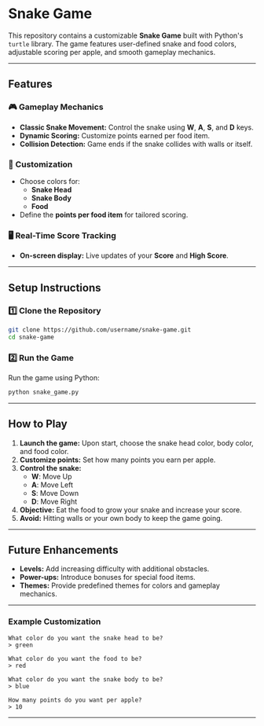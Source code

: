 # Snake Game

This repository contains a customizable **Snake Game** built with Python's `turtle` library. The game features user-defined snake and food colors, adjustable scoring per apple, and smooth gameplay mechanics.

---

## Features

### 🎮 Gameplay Mechanics
- **Classic Snake Movement:** Control the snake using **W**, **A**, **S**, and **D** keys.
- **Dynamic Scoring:** Customize points earned per food item.
- **Collision Detection:** Game ends if the snake collides with walls or itself.

### 🎨 Customization
- Choose colors for:
  - **Snake Head**
  - **Snake Body**
  - **Food**
- Define the **points per food item** for tailored scoring.

### 🖥️ Real-Time Score Tracking
- **On-screen display:** Live updates of your **Score** and **High Score**.

---

## Setup Instructions

### 1️⃣ Clone the Repository
```bash
git clone https://github.com/username/snake-game.git
cd snake-game
```

### 2️⃣ Run the Game
Run the game using Python:
```bash
python snake_game.py
```

---

## How to Play

1. **Launch the game:** Upon start, choose the snake head color, body color, and food color.
2. **Customize points:** Set how many points you earn per apple.
3. **Control the snake:**
   - **W**: Move Up
   - **A**: Move Left
   - **S**: Move Down
   - **D**: Move Right
4. **Objective:** Eat the food to grow your snake and increase your score.
5. **Avoid:** Hitting walls or your own body to keep the game going.

---

## Future Enhancements
- **Levels:** Add increasing difficulty with additional obstacles.
- **Power-ups:** Introduce bonuses for special food items.
- **Themes:** Provide predefined themes for colors and gameplay mechanics.

---

### Example Customization
```text
What color do you want the snake head to be?
> green

What color do you want the food to be?
> red

What color do you want the snake body to be?
> blue

How many points do you want per apple?
> 10
```

---

